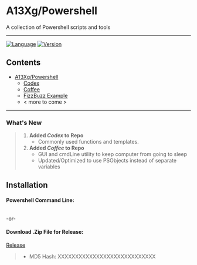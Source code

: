 [//]: # (Package Version - 1.2)
# A13Xg/Powershell
A collection of Powershell scripts and tools

---

[![Language](https://img.shields.io/badge/Language:-PowerShell-blue)](https://docs.microsoft.com/en-us/powershell/) [![Version](https://img.shields.io/badge/Package_Ver.-1.2-green)](https://docs.microsoft.com/en-us/powershell/)


## Contents

- [A13Xg/Powershell](https://github.com/A13Xg/Powershell)
    - [Codex](https://github.com/A13Xg/Powershell/tree/main/Codex)
    - [Coffee](https://github.com/A13Xg/Powershell/tree/main/Coffee)
    - [FizzBuzz Example](https://github.com/A13Xg/Powershell/tree/main/FizBuz%20Example)
    - < more to come >

---

### What's New
> 1. **Added *Codex* to Repo**
>    - Commonly used functions and templates.
> 2. **Added *Coffee* to Repo**
>    - GUI and cmdLine utility to keep computer from going to sleep
>    - Updated/Optimized to use PSObjects instead of separate variables

## Installation
#### Powershell Command Line:
```powershell

```
-or-
#### Download .Zip File for Release:
[Release](https://github.com/A13Xg/Powershell)
> 
> - MD5 Hash: XXXXXXXXXXXXXXXXXXXXXXXXXXXX